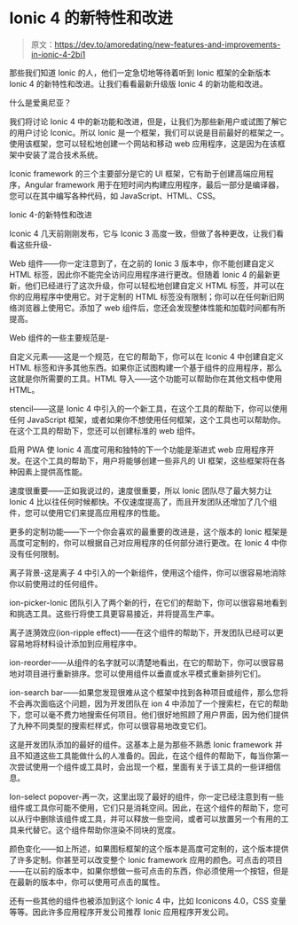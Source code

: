 # Ionic 4 的新特性和改进

> 原文：<https://dev.to/amoredating/new-features-and-improvements-in-ionic-4-2bi1>

那些我们知道 Ionic 的人，他们一定急切地等待着听到 Ionic 框架的全新版本 Ionic 4 的新特性和改进。让我们看看最新升级版 Ionic 4 的新功能和改进。

什么是爱奥尼亚？

我们将讨论 Ionic 4 中的新功能和改进，但是，让我们为那些新用户或试图了解它的用户讨论 Iconic。所以 Ionic 是一个框架，我们可以说是目前最好的框架之一。使用该框架，您可以轻松地创建一个网站和移动 web 应用程序，这是因为在该框架中安装了混合技术系统。

Iconic framework 的三个主要部分是它的 UI 框架，它有助于创建高端应用程序，Angular framework 用于在短时间内构建应用程序，最后一部分是编译器，您可以在其中编写各种代码，如 JavaScript、HTML、CSS。

Ionic 4-的新特性和改进

Iconic 4 几天前刚刚发布，它与 Iconic 3 高度一致，但做了各种更改，让我们看看这些升级-

Web 组件——你一定注意到了，在之前的 Ionic 3 版本中，你不能创建自定义 HTML 标签，因此你不能完全访问应用程序进行更改。但随着 Ionic 4 的最新更新，他们已经进行了这次升级，你可以轻松地创建自定义 HTML 标签，并可以在你的应用程序中使用它。对于定制的 HTML 标签没有限制；你可以在任何新旧网络浏览器上使用它。添加了 web 组件后，您还会发现整体性能和加载时间都有所提高。

Web 组件的一些主要规范是-

自定义元素——这是一个规范，在它的帮助下，你可以在 Iconic 4 中创建自定义 HTML 标签和许多其他东西。如果你正试图构建一个基于组件的应用程序，那么这就是你所需要的工具。HTML 导入——这个功能可以帮助你在其他文档中使用 HTML。

stencil——这是 Ionic 4 中引入的一个新工具，在这个工具的帮助下，你可以使用任何 JavaScript 框架，或者如果你不想使用任何框架，这个工具也可以帮助你。在这个工具的帮助下，您还可以创建标准的 web 组件。

启用 PWA 使 Ionic 4 高度可用和独特的下一个功能是渐进式 web 应用程序开发。在这个工具的帮助下，用户将能够创建一些非凡的 UI 框架，这些框架将在各种因素上提供高性能。

速度很重要——正如我说过的，速度很重要，所以 Ionic 团队尽了最大努力让 Ionic 4 比以往任何时候都快。不仅速度提高了，而且开发团队还增加了几个组件，您可以使用它们来提高应用程序的性能。

更多的定制功能——下一个你会喜欢的最重要的改进是，这个版本的 Ionic 框架是高度可定制的，你可以根据自己对应用程序的任何部分进行更改。在 Ionic 4 中你没有任何限制。

离子背景-这是离子 4 中引入的一个新组件，使用这个组件，你可以很容易地消除你以前使用过的任何组件。

ion-picker-Ionic 团队引入了两个新的行，在它们的帮助下，你可以很容易地看到和挑选工具。这些行将使工具更容易接近，并将提高生产率。

离子涟漪效应(ion-ripple effect)——在这个组件的帮助下，开发团队已经可以更容易地将材料设计添加到应用程序中。

ion-reorder——从组件的名字就可以清楚地看出，在它的帮助下，你可以很容易地对项目进行重新排序。您可以使用组件以垂直或水平模式重新排列它们。

ion-search bar——如果您发现很难从这个框架中找到各种项目或组件，那么您将不会再次面临这个问题，因为开发团队在 ion 4 中添加了一个搜索栏，在它的帮助下，您可以毫不费力地搜索任何项目。他们很好地照顾了用户界面，因为他们提供了九种不同类型的搜索栏样式，你可以很容易地改变它们。

这是开发团队添加的最好的组件。这基本上是为那些不熟悉 Ionic framework 并且不知道这些工具能做什么的人准备的。因此，在这个组件的帮助下，每当你第一次尝试使用一个组件或工具时，会出现一个框，里面有关于该工具的一些详细信息。

Ion-select popover-再一次，这里出现了最好的组件，你一定已经注意到有一些组件或工具你可能不使用，它们只是消耗空间。因此，在这个组件的帮助下，您可以从行中删除该组件或工具，并可以释放一些空间，或者可以放置另一个有用的工具来代替它。这个组件帮助你渲染不同块的宽度。

颜色变化——如上所述，如果图标框架的这个版本是高度可定制的，这个版本提供了许多定制。你甚至可以改变整个 Ionic framework 应用的颜色。可点击的项目——在以前的版本中，如果你想做一些可点击的东西，你必须使用一个按钮，但是在最新的版本中，你可以使用可点击的属性。

还有一些其他的组件也被添加到这个 Ionic 4 中，比如 Iconicons 4.0，CSS 变量等等。因此许多应用程序开发公司推荐 Ionic 应用程序开发公司。